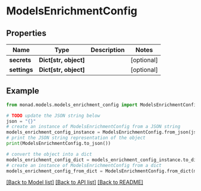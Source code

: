 # ModelsEnrichmentConfig


## Properties

Name | Type | Description | Notes
------------ | ------------- | ------------- | -------------
**secrets** | **Dict[str, object]** |  | [optional] 
**settings** | **Dict[str, object]** |  | [optional] 

## Example

```python
from monad.models.models_enrichment_config import ModelsEnrichmentConfig

# TODO update the JSON string below
json = "{}"
# create an instance of ModelsEnrichmentConfig from a JSON string
models_enrichment_config_instance = ModelsEnrichmentConfig.from_json(json)
# print the JSON string representation of the object
print(ModelsEnrichmentConfig.to_json())

# convert the object into a dict
models_enrichment_config_dict = models_enrichment_config_instance.to_dict()
# create an instance of ModelsEnrichmentConfig from a dict
models_enrichment_config_from_dict = ModelsEnrichmentConfig.from_dict(models_enrichment_config_dict)
```
[[Back to Model list]](../README.md#documentation-for-models) [[Back to API list]](../README.md#documentation-for-api-endpoints) [[Back to README]](../README.md)


